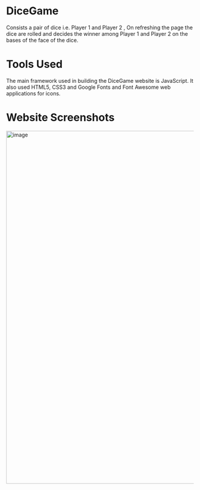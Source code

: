 # DiceGame
Consists a pair of dice i.e. Player 1 and Player 2 , On refreshing the page the dice are rolled and decides the winner among Player 1 and Player 2 on the bases of the face of the dice.
# Tools Used
The main framework used in building the DiceGame website is JavaScript. It also used HTML5, CSS3 and Google Fonts and Font Awesome web applications for icons.
# Website Screenshots
<img width="947" alt="image" src="https://user-images.githubusercontent.com/91959504/158064463-69cd07d4-5070-43c3-8de8-54d3421634cb.png">